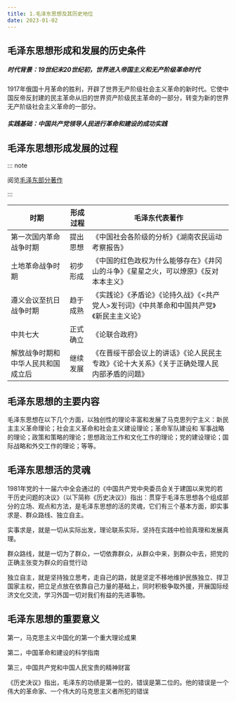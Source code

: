 ```yaml
---
title: 1.毛泽东思想及其历史地位
date: 2023-01-02
---
```


## 毛泽东思想形成和发展的历史条件 <Badge text="选择题" type="tip" />

##### 时代背景：19世纪末20世纪初，世界进入帝国主义和无产阶级革命时代

1917年俄国十月革命的胜利，开辟了世界无产阶级社会主义革命的新时代。它使中国反帝反封建的民主革命从旧的世界资产阶级民主革命的一部分，转变为新的世界无产阶级社会主义革命的一部分。

##### 实践基础：中国共产党领导人民进行革命和建设的成功实践

## 毛泽东思想形成发展的过程 <Badge text="选择题" type="tip" />

::: note

阅览[毛泽东部分著作](https://www.marxists.org/chinese/maozedong/index.htm)

:::

| 时期                               | 形成过程 | 毛泽东代表著作                                               |
| ---------------------------------- | -------- | ------------------------------------------------------------ |
| 第一次国内革命战争时期             | 提出思想 | 《中国社会各阶级的分析》《湖南农民运动考察报告》             |
| 土地革命战争时期                   | 初步形成 | 《中国的红色政权为什么能够存在》《井冈山的斗争》《星星之火，可以燎原》《反对本本主义》 |
| 遵义会议至抗日战争时期             | 趋于成熟 | 《实践论》《矛盾论》《论持久战》《<共产党人>发刊词》《中共革命和中国共产党》《新民主主义论》 |
| 中共七大                           | 正式确立 | 《论联合政府》                                               |
| 解放战争时期和中华人民共和国成立后 | 继续发展 | 《在晋绥干部会议上的讲话》《论人民民主专政》《论十大关系》《关于正确处理人民内部矛盾的问题》 |

## 毛泽东思想的主要内容 <Badge text="了解" type="tip" />

毛泽东思想在以下几个方面，以独创性的理论丰富和发展了马克思列宁主义：新民主主义革命理论；社会主义革命和社会主义建设理论；革命军队建设和
军事战略的理论；政策和策略的理论；思想政治工作和文化工作的理论；党的建设理论；国际战略和外交工作的理论；等等。

## 毛泽东思想活的灵魂 <Badge text="选择题" type="tip" />

1981年党的十一届六中全会通过的《中国共产党中央委员会关于建国以来党的若干历史问题的决议》（以下简称《历史决议》）指出：贯穿于毛泽东思想各个组成部分的立场、观点和方法，是毛泽东思想的活的灵魂，它们有三个基本方面，即实事求是、群众路线、独立自主。

实事求是，就是一切从实际出发，理论联系实际，坚持在实践中检验真理和发展真理。

群众路线，就是一切为了群众，一切依靠群众，从群众中来，到群众中去，把党的正确主张变为群众的自觉行动

独立自主，就是坚持独立思考，走自己的路，就是坚定不移地维护民族独立、捍卫国家主权，把立足点放在依靠自己力量的基础上，同时积极争取外援，开展国际经济文化交流，学习外国一切对我们有益的先进事物。

## 毛泽东思想的重要意义 <Badge text="选择题" type="tip" />

第一，马克思主义中国化的第一个重大理论成果

第二，中国革命和建设的科学指南

第三，中国共产党和中国人民宝贵的精神财富

《历史决议》指出，毛泽东的功绩是第一位的，错误是第二位的。他的错误是一个伟大的革命家、一个伟大的马克思主义者所犯的错误